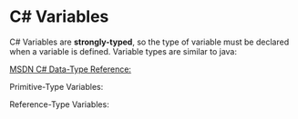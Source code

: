  
# C# Variables

C# Variables are **strongly-typed**, so the type of variable must be declared when a variable is defined.  Variable types are similar to java: 

[MSDN C# Data-Type Reference: ](https://msdn.microsoft.com/en-us/library/ms228360(v=vs.90))

Primitive-Type Variables:



Reference-Type Variables: